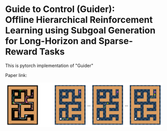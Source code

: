 # Guide to Control (Guider): <br>Offline Hierarchical Reinforcement Learning using Subgoal Generation for Long-Horizon and Sparse-Reward Tasks

This is pytorch implementation of "Guider"

Paper link:

![Alt text](image.png)